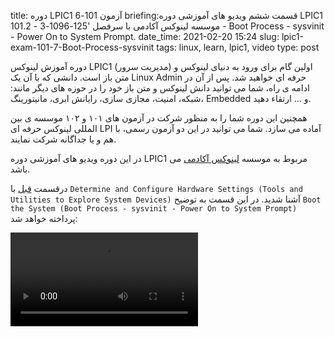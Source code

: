 title: دوره LPIC1 آزمون 101-6
briefing:قسمت ششم ویدیو های آموزشی دوره LPIC1 موسسه لینوکس آکادمی با سرفصل '125-1096-3 - 101.2 - Boot Process - sysvinit - Power On to System Prompt.
date_time: 2021-02-20 15:24
slug: lpic1-exam-101-7-Boot-Process-sysvinit
tags: linux, learn, lpic1, video
type: post



دوره آموزش لینوکس LPIC1 (مدیریت سرور) اولین گام برای ورود به دنیای لینوکس و متن باز است. دانشی که با آن یک Linux Admin حرفه ای خواهید شد.
پس از آن در ادامه ی راه، شما می توانید دانش لینوکس و متن باز خود را در حوزه های دیگر مانند: شبکه، امنیت، مجازی سازی،  رایانش ابری، مانیتورینگ، Embedded و ... ارتقاء دهید.


همچنین این دوره شما را به منظور شرکت در آزمون های  ۱۰۱ و ۱۰۲ موسسه ی بین المللی لینوکس حرفه ای LPI آماده می سازد. شما می توانید در این دو آزمون رسمی، با هم و یا جداگانه شرکت نمایند.


در این دوره ویدیو های آموزشی دوره LPIC1 مربوط به موسسه [لینوکس آکادمی][acadmy] می باشد.

درقسمت [قبل][last] با `Determine and Configure Hardware Settings (Tools and Utilities to Explore System Devices)` آشنا شدید. در این قسمت به توضیح `Boot the System (Boot Process - sysvinit - Power On to System Prompt)` پرداخته خواهد شد:


<link href="https://unpkg.com/video.js/dist/video-js.css" rel="stylesheet">
  <script src="https://unpkg.com/video.js/dist/video.js"></script>
  <script src="https://unpkg.com/videojs-contrib-hls/dist/videojs-contrib-hls.js"></script>
<div >
<video id="my_video_1" class="video-js vjs-fluid vjs-default-skin" controls preload="auto" data-setup='{}'>
    <source src="https://shgn.ir/media/learn/videos/lpic1/LPIC-1-System-Administrator-Exam_101-7-Boot-Process-sysvinit/playlist.m3u8" type="application/x-mpegURL">
  </video>
</div>
<script>
var player = videojs('my_video_1');
player.play();
</script>


[acadmy]: https://linuxacademy.com/
[last]: https://shgn.ir/2020-10-06/lpic1-exam-101-6-Utilities-to-Explore-System-Devices.html